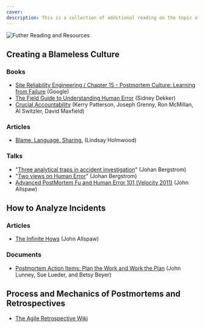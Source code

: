 ```yaml
---
cover:
description: This is a collection of additional reading on the topic of incident response that we've found useful.
---
```

![Futher Reading and Resources](../assets/img/headers/Postmortems-Resources.png)

## Creating a Blameless Culture
### Books
* [Site Reliability Engineering / Chapter 15 - Postmortem Culture: Learning from Failure](https://sre.google/sre-book/postmortem-culture/) (Google)
* [The Field Guide to Understanding Human Error](https://www.amazon.com/Field-Guide-Understanding-Human-Error/dp/0754648265) (Sidney Dekker)
* [Crucial Accountability](https://www.amazon.com/Crucial-Accountability-Resolving-Expectations-Commitments/dp/0071829318) (Kerry Patterson, Joseph Grenny, Ron McMillan, Al Switzler, David Maxfield)

### Articles
* [Blame. Language. Sharing.](http://fractio.nl/2015/10/30/blame-language-sharing/) (Lindsay Holmwood)

### Talks
* "[Three analytical traps in accident investigation](https://www.youtube.com/watch?v=TqaFT-0cY7U)" (Johan Bergstrom)
* "[Two views on Human Error](https://www.youtube.com/watch?v=rHeukoWWtQ8)" (Johan Bergstrom)
* [Advanced PostMortem Fu and Human Error 101 (Velocity 2011)](http://www.slideshare.net/jallspaw/advanced-postmortem-fu-and-human-error-101-velocity-2011) (John Allspaw)

## How to Analyze Incidents
### Articles
* [The Infinite Hows](https://www.oreilly.com/ideas/the-infinite-hows) (John Allspaw)

### Documents
* [Postmortem Action Items: Plan the Work and Work the Plan](https://www.usenix.org/system/files/login/articles/login_spring17_09_lunney.pdf) (John Lunney, Sue Lueder, and Betsy Beyer)

## Process and Mechanics of Postmortems and Retrospectives
* [The Agile Retrospective Wiki](http://retrospectivewiki.org/index.php?title=Agile_Retrospective_Resource_Wiki)
